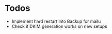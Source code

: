 # Todos
- Implement hard restart into Backup for mailu
- Check if DKIM generation works on new setups